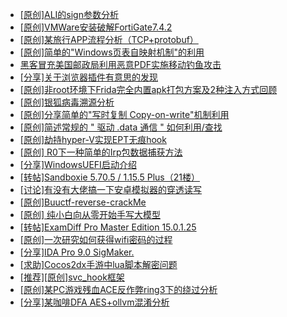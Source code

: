 + [[原创]ALI的sign参数分析](https://bbs.kanxue.com/thread-284292.htm)
+ [[原创]VMWare安装破解FortiGate7.4.2](https://bbs.kanxue.com/thread-284794.htm)
+ [[原创]某旅行APP流程分析（TCP+protobuf）](https://bbs.kanxue.com/thread-285387.htm)
+ [[原创]简单的"Windows页表自映射机制"的利用](https://bbs.kanxue.com/thread-285332.htm)
+ [黑客冒充美国邮政局利用恶意PDF实施移动钓鱼攻击](https://bbs.kanxue.com/thread-285386.htm)
+ [[分享]关于浏览器插件有意思的发现](https://bbs.kanxue.com/thread-285220.htm)
+ [[原创]非root环境下Frida完全内置apk打包方案及2种注入方式回顾](https://bbs.kanxue.com/thread-284482.htm)
+ [[原创]银狐病毒溯源分析](https://bbs.kanxue.com/thread-285336.htm)
+ [[原创]分享简单的"写时复制 Copy-on-write"机制利用](https://bbs.kanxue.com/thread-285331.htm)
+ [[原创]简述常规的 " 驱动 .data 通信 " 如何利用/查找](https://bbs.kanxue.com/thread-285348.htm)
+ [[原创]劫持hyper-V实现EPT无痕hook](https://bbs.kanxue.com/thread-274416.htm)
+ [[原创] R0下一种简单的Irp包数据捕获方法](https://bbs.kanxue.com/thread-285317.htm)
+ [[分享]WindowsUEFI启动介绍](https://bbs.kanxue.com/thread-285378.htm)
+ [[转帖]Sandboxie 5.70.5 / 1.15.5 Plus（21楼）](https://bbs.kanxue.com/thread-278793.htm)
+ [[讨论]有没有大佬搞一下安卓模拟器的穿透读写](https://bbs.kanxue.com/thread-285389.htm)
+ [[原创]Buuctf-reverse-crackMe](https://bbs.kanxue.com/thread-272192.htm)
+ [[原创] 纯小白向从零开始手写大模型](https://bbs.kanxue.com/thread-285388.htm)
+ [[转帖]ExamDiff Pro Master Edition 15.0.1.25](https://bbs.kanxue.com/thread-285374.htm)
+ [[原创]一次研究如何获得wifi密码的过程](https://bbs.kanxue.com/thread-285383.htm)
+ [[分享]IDA Pro 9.0 SigMaker.](https://bbs.kanxue.com/thread-282836.htm)
+ [[求助]Cocos2dx手游中lua脚本解密问题](https://bbs.kanxue.com/thread-285344.htm)
+ [[推荐][原创]svc_hook框架](https://bbs.kanxue.com/thread-284713.htm)
+ [[原创]某PC游戏残血ACE反作弊ring3下的绕过分析](https://bbs.kanxue.com/thread-284667.htm)
+ [[分享]某咖啡DFA AES+ollvm混淆分析](https://bbs.kanxue.com/thread-284992.htm)
